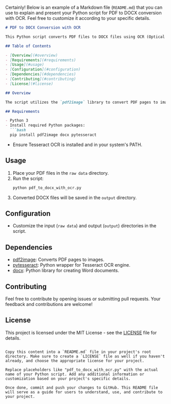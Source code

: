 Certainly! Below is an example of a Markdown file (`README.md`) that you can use to explain and present your Python script for PDF to DOCX conversion with OCR. Feel free to customize it according to your specific details.

```markdown
# PDF to DOCX Conversion with OCR

This Python script converts PDF files to DOCX files using OCR (Optical Character Recognition) for text extraction.

## Table of Contents

- [Overview](#overview)
- [Requirements](#requirements)
- [Usage](#usage)
- [Configuration](#configuration)
- [Dependencies](#dependencies)
- [Contributing](#contributing)
- [License](#license)

## Overview

The script utilizes the `pdf2image` library to convert PDF pages to images, `pytesseract` for OCR, and the `docx` library for creating Word documents. It iterates through PDF files in a specified directory, performs OCR on each page, and generates a corresponding DOCX file.

## Requirements

- Python 3
- Install required Python packages:
  ```bash
  pip install pdf2image docx pytesseract
  ```
  - Ensure Tesseract OCR is installed and in your system's PATH.

## Usage

1. Place your PDF files in the `raw data` directory.
2. Run the script:
   ```bash
   python pdf_to_docx_with_ocr.py
   ```
3. Converted DOCX files will be saved in the `output` directory.

## Configuration

- Customize the input (`raw data`) and output (`output`) directories in the script.

## Dependencies

- [pdf2image](https://github.com/Belval/pdf2image): Converts PDF pages to images.
- [pytesseract](https://github.com/madmaze/pytesseract): Python wrapper for Tesseract OCR engine.
- [docx](https://python-docx.readthedocs.io/): Python library for creating Word documents.

## Contributing

Feel free to contribute by opening issues or submitting pull requests. Your feedback and contributions are welcome!

## License

This project is licensed under the MIT License - see the [LICENSE](LICENSE) file for details.
```

Copy this content into a `README.md` file in your project's root directory. Make sure to create a `LICENSE` file as well if you haven't already, and choose the appropriate license for your project.

Replace placeholders like "pdf_to_docx_with_ocr.py" with the actual name of your Python script. Add any additional information or customization based on your project's specific details.

Once done, commit and push your changes to GitHub. This README file will serve as a guide for users to understand, use, and contribute to your project.
